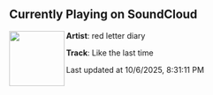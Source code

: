 ## Currently Playing on SoundCloud

[<img align="left" width="100" src="https://i1.sndcdn.com/artworks-QyznUlvEwtAegOEP-beBsVg-t500x500.jpg">](https://soundcloud.com/redletterdiary/like-the-last-time)

**Artist**: red letter diary 

**Track**: Like the last time

Last updated at 10/6/2025, 8:31:11 PM
